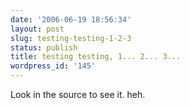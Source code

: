 ```yaml
---
date: '2006-06-19 18:56:34'
layout: post
slug: testing-testing-1-2-3
status: publish
title: testing testing, 1... 2... 3...
wordpress_id: '145'
---
```


Look in the source to see it. heh.


